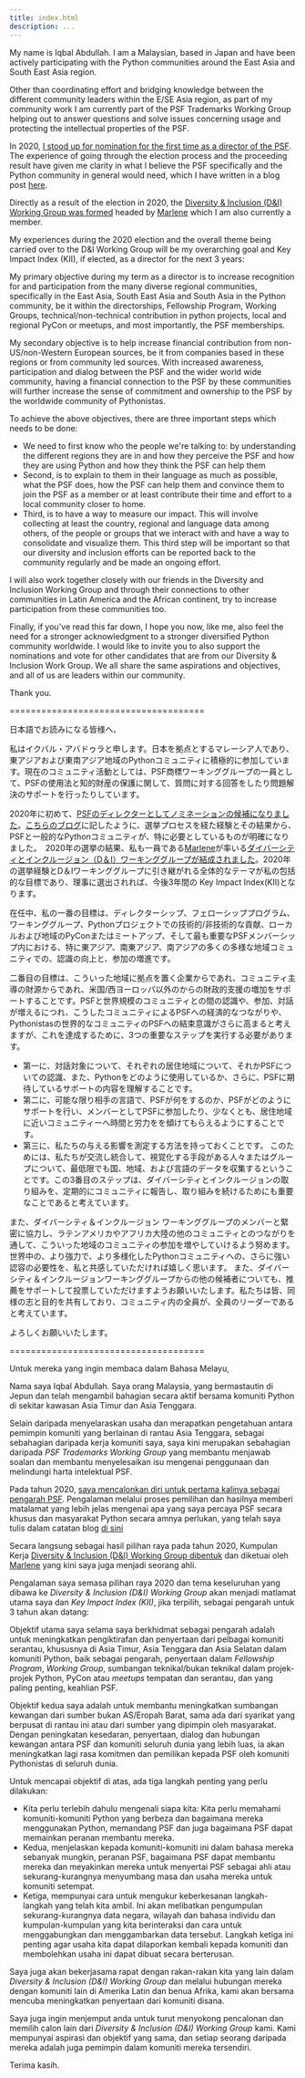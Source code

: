 ```yaml
---
title: index.html
description: ...
---
```


My name is Iqbal Abdullah. I am a Malaysian, based in Japan and have been actively participating with the Python communities around the East Asia and South East Asia region.


Other than coordinating effort and bridging knowledge between the different community leaders within the E/SE Asia region, as part of my community work I am currently part of the PSF Trademarks Working Group helping out to answer questions and solve issues concerning usage and protecting the intellectual properties of the PSF.


In 2020, [I stood up for nomination for the first time as a director of the PSF](/nominations/elections/2020-python-software-foundation-board/nominees/iqbal-abdullah/). The experience of going through the election process and the proceeding result have given me clarity in what I believe the PSF specifically and the Python community in general would need, which I have written in a blog post [here](https://thefortunate.blog/diversification-is-the-future-for-the-psf.html).


Directly as a result of the election in 2020, the [Diversity \& Inclusion (D\&I) Working Group was formed](https://pyfound.blogspot.com/2020/12/announcing-psf-diversity-and-inclusion.html) headed by [Marlene](https://twitter.com/marlene_zw) which I am also currently a member.


My experiences during the 2020 election and the overall theme being carried over to the D\&I Working Group will be my overarching goal and Key Impact Index (KII), if elected, as a director for the next 3 years:


My primary objective during my term as a director is to increase recognition for and participation from the many diverse regional communities, specifically in the East Asia, South East Asia and South Asia in the Python community, be it within the directorships, Fellowship Program, Working Groups, technical/non\-technical contribution in python projects, local and regional PyCon or meetups, and most importantly, the PSF memberships. 


My secondary objective is to help increase financial contribution from non\-US/non\-Western European sources, be it from companies based in these regions or from community led sources. With increased awareness, participation and dialog between the PSF and the wider world wide community, having a financial connection to the PSF by these communities will further increase the sense of commitment and ownership to the PSF by the worldwide community of Pythonistas.


To achieve the above objectives, there are three important steps which needs to be done: 


* We need to first know who the people we're talking to: by understanding the different regions they are in and how they perceive the PSF and how they are using Python and how they think the PSF can help them
* Second, is to explain to them in their language as much as possible, what the PSF does, how the PSF can help them and convince them to join the PSF as a member or at least contribute their time and effort to a local community closer to home.
* Third, is to have a way to measure our impact. This will involve collecting at least the country, regional and language data among others, of the people or groups that we interact with and have a way to consolidate and visualize them. This third step will be important so that our diversity and inclusion efforts can be reported back to the community regularly and be made an ongoing effort.


I will also work together closely with our friends in the Diversity and Inclusion Working Group and through their connections to other communities in Latin America and the African continent, try to increase participation from these communities too.


Finally, if you've read this far down, I hope you now, like me, also feel the need for a stronger acknowledgment to a stronger diversified Python community worldwide.
I would like to invite you to also support the nominations and vote for other candidates that are from our Diversity \& Inclusion Work Group. We all share the same aspirations and objectives, and all of us are leaders within our community.


Thank you.


\=\=\=\=\=\=\=\=\=\=\=\=\=\=\=\=\=\=\=\=\=\=\=\=\=\=\=\=\=\=\=\=\=\=\=\=\=


日本語でお読みになる皆様へ、


私はイクバル・アバドゥラと申します。日本を拠点とするマレーシア人であり、東アジアおよび東南アジア地域のPythonコミュニティに積極的に参加しています。現在のコミュニティ活動としては、PSF商標ワーキンググループの一員として、PSFの使用法と知的財産の保護に関して、質問に対する回答をしたり問題解決のサポートを行ったりしています。


2020年に初めて、[PSFのディレクターとしてノミネーションの候補になりました](/nominations/elections/2020-python-software-foundation-board/nominees/iqbal-abdullah/)。[こちらのブログ](https://thefortunate.blog/diversification-is-the-future-for-the-psf.html)に記したように、選挙プロセスを経た経験とその結果から、PSFと一般的なPythonコミュニティが、特に必要としているものが明確になりました。　2020年の選挙の結果、私も一員である[Marlene](https://twitter.com/marlene_zw)が率いる[ダイバーシティとインクルージョン（D＆I）ワーキンググループが結成されました](https://pyfound.blogspot.com/2020/12/announcing-psf-diversity-and-inclusion.html)。2020年の選挙経験とD＆Iワーキンググループに引き継がれる全体的なテーマが私の包括的な目標であり、理事に選出されれば、今後3年間の Key Impact Index(KII)となります。


在任中、私の一番の目標は、ディレクターシップ、フェローシッププログラム、ワーキンググループ、Pythonプロジェクトでの技術的/非技術的な貢献、ローカルおよび地域のPyConまたはミートアップ、そして最も重要なPSFメンバーシップ内における、特に東アジア、南東アジア、南アジアの多くの多様な地域コミュニティでの、認識の向上と、参加の増進です。


二番目の目標は、こういった地域に拠点を置く企業からであれ、コミュニティ主導の財源からであれ、米国/西ヨーロッパ以外のからの財政的支援の増加をサポートすることです。PSFと世界規模のコミュニティとの間の認識や、参加、対話が増えるにつれ、こうしたコミュニティによるPSFへの経済的なつながりや、Pythonistasの世界的なコミュニティのPSFへの結束意識がさらに高まると考えますが、これを達成するために、3つの重要なステップを実行する必要があります。


* 第一に、対話対象について、それぞれの居住地域について、それかPSFについての認識、また、Pythonをどのように使用しているか、さらに、PSFに期待しているサポートの内容を理解することです。
* 第二に、可能な限り相手の言語で、PSFが何をするのか、PSFがどのようにサポートを行い、メンバーとしてPSFに参加したり、少なくとも、居住地域に近いコミュニティーへ時間と労力をを傾けてもらえるようにすることです。
* 第三に、私たちの与える影響を測定する方法を持っておくことです。 このためには、私たちが交流し統合して、視覚化する手段がある人々またはグループについて、最低限でも国、地域、および言語のデータを収集するということです。この3番目のステップは、ダイバーシティとインクルージョンの取り組みを、定期的にコミュニティに報告し、取り組みを続けるためにも重要なことであると考えています。


また、ダイバーシティ＆インクルージョン ワーキンググループのメンバーと緊密に協力し、ラテンアメリカやアフリカ大陸の他のコミュニティとのつながりを通して、こういった地域のコミュニティの参加を増やしていけるよう努めます。世界中の、より強力で、より多様化したPythonコミュニティへの、さらに強い認容の必要性を、私と共感していただければ嬉しく思います。
また、ダイバーシティ＆インクルージョンワーキンググループからの他の候補者についても、推薦をサポートして投票していただけますようお願いいたします。私たちは皆、同様の志と目的を共有しており、コミュニティ内の全員が、全員のリーダーであると考えています。


よろしくお願いいたします。


\=\=\=\=\=\=\=\=\=\=\=\=\=\=\=\=\=\=\=\=\=\=\=\=\=\=\=\=\=\=\=\=\=\=\=\=\=


Untuk mereka yang ingin membaca dalam Bahasa Melayu,


Nama saya Iqbal Abdullah. Saya orang Malaysia, yang bermastautin di Jepun dan telah mengambil bahagian secara aktif bersama komuniti Python di sekitar kawasan Asia Timur dan Asia Tenggara.


Selain daripada menyelaraskan usaha dan merapatkan pengetahuan antara pemimpin komuniti yang berlainan di rantau Asia Tenggara, sebagai sebahagian daripada kerja komuniti saya, saya kini merupakan sebahagian daripada *PSF Trademarks Working Group* yang membantu menjawab soalan dan membantu menyelesaikan isu mengenai penggunaan dan melindungi harta intelektual PSF.


Pada tahun 2020, [saya mencalonkan diri untuk pertama kalinya sebagai pengarah PSF](/nominations/elections/2020-python-software-foundation-board/nominees/iqbal-abdullah/). Pengalaman melalui proses pemilihan dan hasilnya memberi matalamat yang lebih jelas mengenai apa yang saya percaya PSF secara khusus dan masyarakat Python secara amnya perlukan, yang telah saya tulis dalam catatan blog [di sini](https://thefortunate.blog/diversification-is-the-future-for-the-psf.html)


Secara langsung sebagai hasil pilihan raya pada tahun 2020, Kumpulan Kerja [Diversity \& Inclusion (D\&I) Working Group dibentuk](https://pyfound.blogspot.com/2020/12/announcing-psf-diversity-and-inclusion.html) dan diketuai oleh [Marlene](https://twitter.com/marlene_zw) yang kini saya juga menjadi seorang ahli.


Pengalaman saya semasa pilihan raya 2020 dan tema keseluruhan yang dibawa ke *Diversity \& Inclusion (D\&I) Working Group* akan menjadi matlamat utama saya dan *Key Impact Index (KII)*, jika terpilih, sebagai pengarah untuk 3 tahun akan datang:


Objektif utama saya selama saya berkhidmat sebagai pengarah adalah untuk meningkatkan pengiktirafan dan penyertaan dari pelbagai komuniti serantau, khususnya di Asia Timur, Asia Tenggara dan Asia Selatan dalam komuniti Python, baik sebagai pengarah, penyertaan dalam *Fellowship Program*, *Working Group*, sumbangan teknikal/bukan teknikal dalam projek\-projek Python, PyCon atau *meetups* tempatan dan serantau, dan yang paling penting, keahlian PSF.


Objektif kedua saya adalah untuk membantu meningkatkan sumbangan kewangan dari sumber bukan AS/Eropah Barat, sama ada dari syarikat yang berpusat di rantau ini atau dari sumber yang dipimpin oleh masyarakat. Dengan peningkatan kesedaran, penyertaan, dialog dan hubungan kewangan antara PSF dan komuniti seluruh dunia yang lebih luas, ia akan meningkatkan lagi rasa komitmen dan pemilikan kepada PSF oleh komuniti Pythonistas di seluruh dunia.


Untuk mencapai objektif di atas, ada tiga langkah penting yang perlu dilakukan:


* Kita perlu terlebih dahulu mengenali siapa kita: Kita perlu memahami komuniti\-komuniti Python yang berbeza dan bagaimana mereka menggunakan Python, memandang PSF dan juga bagaimana PSF dapat memainkan peranan membantu mereka.
* Kedua, menjelaskan kepada komuniti\-komuniti ini dalam bahasa mereka sebanyak mungkin, peranan PSF, bagaimana PSF dapat membantu mereka dan meyakinkan mereka untuk menyertai PSF sebagai ahli atau sekurang\-kurangnya menyumbang masa dan usaha mereka untuk komuniti setempat.
* Ketiga, mempunyai cara untuk mengukur keberkesanan langkah\-langkah yang telah kita ambil. Ini akan melibatkan pengumpulan sekurang\-kurangnya data negara, wilayah dan bahasa individu dan kumpulan\-kumpulan yang kita berinteraksi dan cara untuk menggabungkan dan menggambarkan data tersebut. Langkah ketiga ini penting agar usaha kita dapat dilaporkan kembali kepada komuniti dan membolehkan usaha ini dapat dibuat secara berterusan.


Saya juga akan bekerjasama rapat dengan rakan\-rakan kita yang lain dalam *Diversity \& Inclusion (D\&I) Working Group* dan melalui hubungan mereka dengan komuniti lain di Amerika Latin dan benua Afrika, kami akan bersama mencuba meningkatkan penyertaan dari komuniti disana.


Saya juga ingin menjemput anda untuk turut menyokong pencalonan dan memilih calon lain dari *Diversity \& Inclusion (D\&I) Working Group* kami. Kami mempunyai aspirasi dan objektif yang sama, dan setiap seorang daripada mereka adalah juga pemimpin dalam komuniti mereka tersendiri.


Terima kasih.



